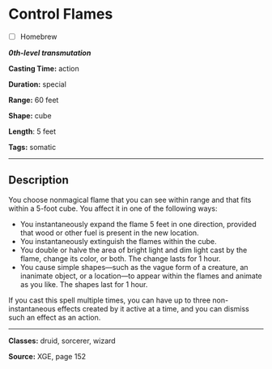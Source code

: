 # Control Flames

- [ ] Homebrew

***0th-level transmutation***

**Casting Time:** action

**Duration:** special

**Range:** 60 feet

**Shape:** cube

**Length**: 5 feet

**Tags:** somatic

---

## Description
You choose nonmagical flame that you can see within range and that fits within a 5-foot cube. You affect it in one of the following ways:
- You instantaneously expand the flame 5 feet in one direction, provided that wood or other fuel is present in the new location.
- You instantaneously extinguish the flames within the cube.
- You double or halve the area of bright light and dim light cast by the flame, change its color, or both. The change lasts for 1 hour.
- You cause simple shapes—such as the vague form of a creature, an inanimate object, or a location—to appear within the flames and animate as you like. The shapes last for 1 hour.

If you cast this spell multiple times, you can have up to three non-instantaneous effects created by it active at a time, and you can dismiss such an effect as an action.

---

**Classes:** druid, sorcerer, wizard

**Source:** XGE, page 152

